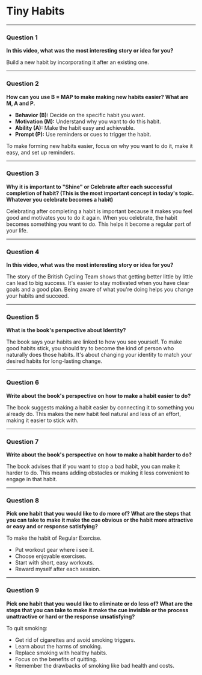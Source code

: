 # Tiny Habits
***
### Question 1
**In this video, what was the most interesting story or idea for you?**

Build a new habit by incorporating it after an existing one.
***
### Question 2
**How can you use B = MAP to make making new habits easier? What are M, A and P.**

- **Behavior (B):** Decide on the specific habit you want.
- **Motivation (M):** Understand why you want to do this habit.
- **Ability (A):** Make the habit easy and achievable.
- **Prompt (P):** Use reminders or cues to trigger the habit.

To make forming new habits easier, focus on why you want to do it, make it easy, and set up reminders.

***
### Question 3
**Why it is important to "Shine" or Celebrate after each successful completion of habit? (This is the most important concept in today's topic. Whatever you celebrate becomes a habit)**

Celebrating after completing a habit is important because it makes you feel good and motivates you to do it again. When you celebrate, the habit becomes something you want to do. This helps it become a regular part of your life.
***
### Question 4
**In this video, what was the most interesting story or idea for you?**

The story of the British Cycling Team shows that getting better little by little can lead to big success. It's easier to stay motivated when you have clear goals and a good plan. Being aware of what you're doing helps you change your habits and succeed.
***
### Question 5
**What is the book's perspective about Identity?**

The book says your habits are linked to how you see yourself. To make good habits stick, you should try to become the kind of person who naturally does those habits. It's about changing your identity to match your desired habits for long-lasting change.
***
### Question 6
**Write about the book's perspective on how to make a habit easier to do?**

The book suggests making a habit easier by connecting it to something you already do. This makes the new habit feel natural and less of an effort, making it easier to stick with.
***
### Question 7
**Write about the book's perspective on how to make a habit harder to do?**

The book advises that if you want to stop a bad habit, you can make it harder to do. This means adding obstacles or making it less convenient to engage in that habit.
***
### Question 8
**Pick one habit that you would like to do more of? What are the steps that you can take to make it make the cue obvious or the habit more attractive or easy and or response satisfying?**

To make the habit of Regular Exercise.

- Put workout gear where i see it.
- Choose enjoyable exercises.
- Start with short, easy workouts.
- Reward myself after each session.
***
### Question 9
**Pick one habit that you would like to eliminate or do less of? What are the steps that you can take to make it make the cue invisible or the process unattractive or hard or the response unsatisfying?**

To quit smoking:

- Get rid of cigarettes and avoid smoking triggers.
- Learn about the harms of smoking.
- Replace smoking with healthy habits.
- Focus on the benefits of quitting.
- Remember the drawbacks of smoking like bad health and costs.
